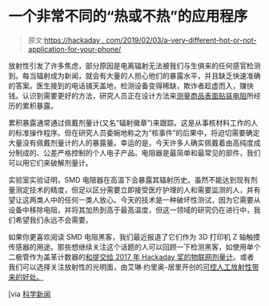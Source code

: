 # 一个非常不同的“热或不热”的应用程序

> 原文:[https://hackaday . com/2019/02/03/a-very-different-hot-or-not-application-for-your-phone/](https://hackaday.com/2019/02/03/a-very-different-hot-or-not-application-for-your-phone/)

放射性引发了许多焦虑，部分原因是电离辐射无法被我们与生俱来的任何感官检测到。每当辐射成为新闻，就会有大量的人担心他们的暴露水平，并且缺乏快速准确的答案。医生接到的电话铺天盖地，检测设备变得稀缺，欺诈者趁虚而入，赚快钱。认识到需要更好的方法，研究人员正在设计方法来[测量商品表面贴装电阻](https://www.sciencedirect.com/science/article/pii/S1350448718305055)所经历的累积暴露。

累积暴露通常通过佩戴剂量计(又名“辐射徽章”)来跟踪。这是从事核材料工作的人的标准操作程序。但在研究人员委婉地称之为“核事件”的后果中，将迫切需要确定大量没有佩戴剂量计的人的暴露量。幸运的是，今天许多人确实佩戴着由高纯度成分制成的、公差严格控制的个人电子产品。电阻器是最简单和最常见的部件，我们可以用它们来破解剂量计。

实验室实验证明，SMD 电阻器在高温下会暴露其辐射历史。虽然不能达到现有剂量测定技术的精度，但足以区分需要立即接受医疗护理的人和需要监测的人，并有望让这两类人中的任何一类人放心。今天的技术是一种破坏性测试，因为它需要从设备中移除电阻，并将其加热到高于最高温度，但这一领域的研究仍在进行中，我们希望我们永远不会需要。

如果你更喜欢阅读 SMD 电阻黑客，我们最近报道了它们作为 3D 打印机 Z 轴触摸传感器的用途。那些想继续关注这个话题的人可以回顾一下检测黑客，如使用单个二极管作为盖革计数器的[和提交给 2017 年 Hackaday 奖的](https://hackaday.com/2014/10/25/use-a-cheap-pin-diode-as-a-geiger-counter/)[物联网剂量计](https://hackaday.com/2017/07/08/hackaday-prize-entry-open-source-iot-dosimeter)。或者我们可以选择关注放射性的光明面，由艾琳·约里奥-居里开创的[可控人工放射性带来的好处。](https://hackaday.com/2019/01/08/irene-joliot-curie-and-artificial-radioactivity/)

[via [科学新闻](https://www.sciencenews.org/article/phones-reveal-radiation-exposure-after-nuclear-disaster)